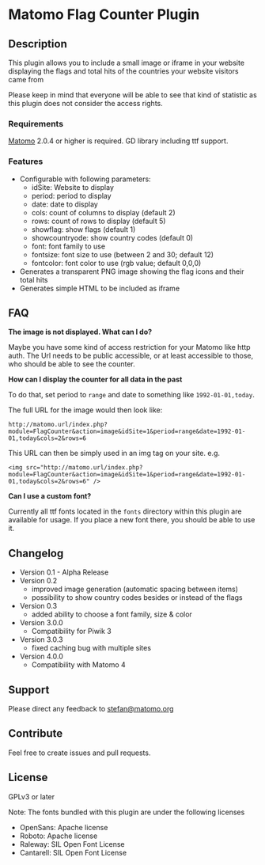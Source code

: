 # Matomo Flag Counter Plugin

## Description

This plugin allows you to include a small image or iframe in your website displaying the flags and total hits of the countries your website visitors came from

Please keep in mind that everyone will be able to see that kind of statistic as this plugin does not consider the access rights.

### Requirements

[Matomo](https://github.com/matomo-org/matomo) 2.0.4 or higher is required.
GD library including ttf support.

### Features

- Configurable with following parameters:
  - idSite: Website to display
  - period: period to display
  - date: date to display
  - cols: count of columns to display (default 2)
  - rows: count of rows to display (default 5)
  - showflag: show flags (default 1)
  - showcountryode: show country codes (default 0)
  - font: font family to use
  - fontsize: font size to use (between 2 and 30; default 12)
  - fontcolor: font color to use (rgb value; default 0,0,0)
- Generates a transparent PNG image showing the flag icons and their total hits
- Generates simple HTML to be included as iframe

## FAQ

__The image is not displayed. What can I do?__

Maybe you have some kind of access restriction for your Matomo like http auth. The Url needs to be public accessible, or at least accessible to those, who should be able to see the counter.

__How can I display the counter for all data in the past__

To do that, set period to ```range``` and date to something like ```1992-01-01,today```.

The full URL for the image would then look like:
```
http://matomo.url/index.php?module=FlagCounter&action=image&idSite=1&period=range&date=1992-01-01,today&cols=2&rows=6
``` 

This URL can then be simply used in an img tag on your site. e.g.
```
<img src="http://matomo.url/index.php?module=FlagCounter&action=image&idSite=1&period=range&date=1992-01-01,today&cols=2&rows=6" />
```

__Can I use a custom font?__

Currently all ttf fonts located in the ```fonts``` directory within this plugin are available for usage. If you place a new font there, you should be able to use it.


## Changelog

- Version 0.1 - Alpha Release
- Version 0.2 
  - improved image generation (automatic spacing between items)
  - possibility to show country codes besides or instead of the flags
- Version 0.3
  - added ability to choose a font family, size & color
- Version 3.0.0
  - Compatibility for Piwik 3
- Version 3.0.3
  - fixed caching bug with multiple sites
- Version 4.0.0
  - Compatibility with Matomo 4

## Support

Please direct any feedback to [stefan@matomo.org](mailto:stefan@matomo.org)

## Contribute

Feel free to create issues and pull requests.

## License

GPLv3 or later

Note: The fonts bundled with this plugin are under the following licenses
- OpenSans: Apache license
- Roboto: Apache license
- Raleway: SIL Open Font License
- Cantarell: SIL Open Font License

